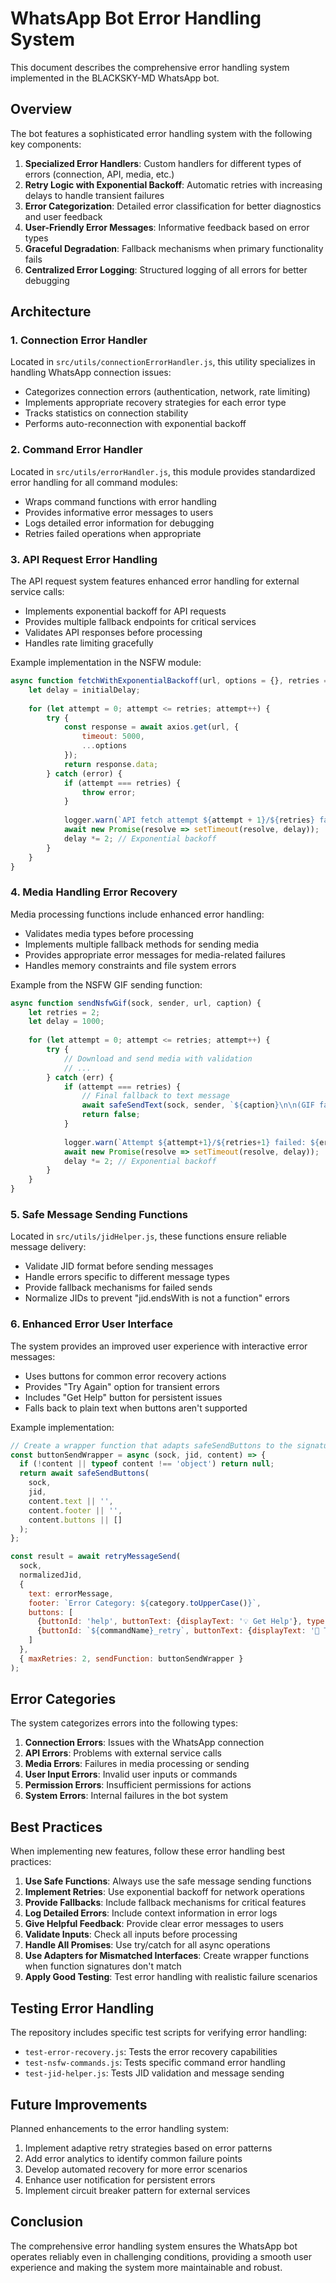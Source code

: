 # WhatsApp Bot Error Handling System

This document describes the comprehensive error handling system implemented in the BLACKSKY-MD WhatsApp bot.

## Overview

The bot features a sophisticated error handling system with the following key components:

1. **Specialized Error Handlers**: Custom handlers for different types of errors (connection, API, media, etc.)
2. **Retry Logic with Exponential Backoff**: Automatic retries with increasing delays to handle transient failures
3. **Error Categorization**: Detailed error classification for better diagnostics and user feedback
4. **User-Friendly Error Messages**: Informative feedback based on error types
5. **Graceful Degradation**: Fallback mechanisms when primary functionality fails
6. **Centralized Error Logging**: Structured logging of all errors for better debugging

## Architecture

### 1. Connection Error Handler

Located in `src/utils/connectionErrorHandler.js`, this utility specializes in handling WhatsApp connection issues:

- Categorizes connection errors (authentication, network, rate limiting)
- Implements appropriate recovery strategies for each error type
- Tracks statistics on connection stability
- Performs auto-reconnection with exponential backoff

### 2. Command Error Handler

Located in `src/utils/errorHandler.js`, this module provides standardized error handling for all command modules:

- Wraps command functions with error handling
- Provides informative error messages to users
- Logs detailed error information for debugging
- Retries failed operations when appropriate

### 3. API Request Error Handling

The API request system features enhanced error handling for external service calls:

- Implements exponential backoff for API requests
- Provides multiple fallback endpoints for critical services
- Validates API responses before processing
- Handles rate limiting gracefully

Example implementation in the NSFW module:

```javascript
async function fetchWithExponentialBackoff(url, options = {}, retries = 3, initialDelay = 500) {
    let delay = initialDelay;
    
    for (let attempt = 0; attempt <= retries; attempt++) {
        try {
            const response = await axios.get(url, {
                timeout: 5000,
                ...options
            });
            return response.data;
        } catch (error) {
            if (attempt === retries) {
                throw error;
            }
            
            logger.warn(`API fetch attempt ${attempt + 1}/${retries} failed: ${error.message}`);
            await new Promise(resolve => setTimeout(resolve, delay));
            delay *= 2; // Exponential backoff
        }
    }
}
```

### 4. Media Handling Error Recovery

Media processing functions include enhanced error handling:

- Validates media types before processing
- Implements multiple fallback methods for sending media
- Provides appropriate error messages for media-related failures
- Handles memory constraints and file system errors

Example from the NSFW GIF sending function:

```javascript
async function sendNsfwGif(sock, sender, url, caption) {
    let retries = 2;
    let delay = 1000;
    
    for (let attempt = 0; attempt <= retries; attempt++) {
        try {
            // Download and send media with validation
            // ...
        } catch (err) {
            if (attempt === retries) {
                // Final fallback to text message
                await safeSendText(sock, sender, `${caption}\n\n(GIF failed to send)`);
                return false;
            }
            
            logger.warn(`Attempt ${attempt+1}/${retries+1} failed: ${err.message}`);
            await new Promise(resolve => setTimeout(resolve, delay));
            delay *= 2; // Exponential backoff
        }
    }
}
```

### 5. Safe Message Sending Functions

Located in `src/utils/jidHelper.js`, these functions ensure reliable message delivery:

- Validate JID format before sending messages
- Handle errors specific to different message types
- Provide fallback mechanisms for failed sends
- Normalize JIDs to prevent "jid.endsWith is not a function" errors

### 6. Enhanced Error User Interface

The system provides an improved user experience with interactive error messages:

- Uses buttons for common error recovery actions
- Provides "Try Again" option for transient errors
- Includes "Get Help" button for persistent issues
- Falls back to plain text when buttons aren't supported

Example implementation:

```javascript
// Create a wrapper function that adapts safeSendButtons to the signature expected by retryMessageSend
const buttonSendWrapper = async (sock, jid, content) => {
  if (!content || typeof content !== 'object') return null;
  return await safeSendButtons(
    sock, 
    jid, 
    content.text || '', 
    content.footer || '', 
    content.buttons || []
  );
};

const result = await retryMessageSend(
  sock,
  normalizedJid,
  {
    text: errorMessage,
    footer: `Error Category: ${category.toUpperCase()}`,
    buttons: [
      {buttonId: 'help', buttonText: {displayText: '💡 Get Help'}, type: 1},
      {buttonId: `${commandName}_retry`, buttonText: {displayText: '🔄 Try Again'}, type: 1}
    ]
  },
  { maxRetries: 2, sendFunction: buttonSendWrapper }
);
```

## Error Categories

The system categorizes errors into the following types:

1. **Connection Errors**: Issues with the WhatsApp connection
2. **API Errors**: Problems with external service calls
3. **Media Errors**: Failures in media processing or sending
4. **User Input Errors**: Invalid user inputs or commands
5. **Permission Errors**: Insufficient permissions for actions
6. **System Errors**: Internal failures in the bot system

## Best Practices

When implementing new features, follow these error handling best practices:

1. **Use Safe Functions**: Always use the safe message sending functions
2. **Implement Retries**: Use exponential backoff for network operations
3. **Provide Fallbacks**: Include fallback mechanisms for critical features
4. **Log Detailed Errors**: Include context information in error logs
5. **Give Helpful Feedback**: Provide clear error messages to users
6. **Validate Inputs**: Check all inputs before processing
7. **Handle All Promises**: Use try/catch for all async operations
8. **Use Adapters for Mismatched Interfaces**: Create wrapper functions when function signatures don't match
9. **Apply Good Testing**: Test error handling with realistic failure scenarios

## Testing Error Handling

The repository includes specific test scripts for verifying error handling:

- `test-error-recovery.js`: Tests the error recovery capabilities
- `test-nsfw-commands.js`: Tests specific command error handling
- `test-jid-helper.js`: Tests JID validation and message sending

## Future Improvements

Planned enhancements to the error handling system:

1. Implement adaptive retry strategies based on error patterns
2. Add error analytics to identify common failure points
3. Develop automated recovery for more error scenarios
4. Enhance user notification for persistent errors
5. Implement circuit breaker pattern for external services

## Conclusion

The comprehensive error handling system ensures the WhatsApp bot operates reliably even in challenging conditions, providing a smooth user experience and making the system more maintainable and robust.